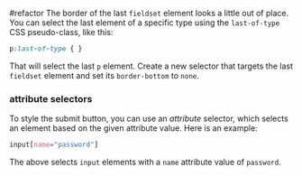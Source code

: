 #refactor 
The border of the last `fieldset` element looks a little out of place. You can select the last element of a specific type using the `last-of-type` CSS pseudo-class, like this:

```css
p:last-of-type { }
```

That will select the last `p` element. Create a new selector that targets the last `fieldset` element and set its `border-bottom` to `none`.


### attribute selectors
To style the submit button, you can use an _attribute_ selector, which selects an element based on the given attribute value. Here is an example:

```css
input[name="password"]
```

The above selects `input` elements with a `name` attribute value of `password`.